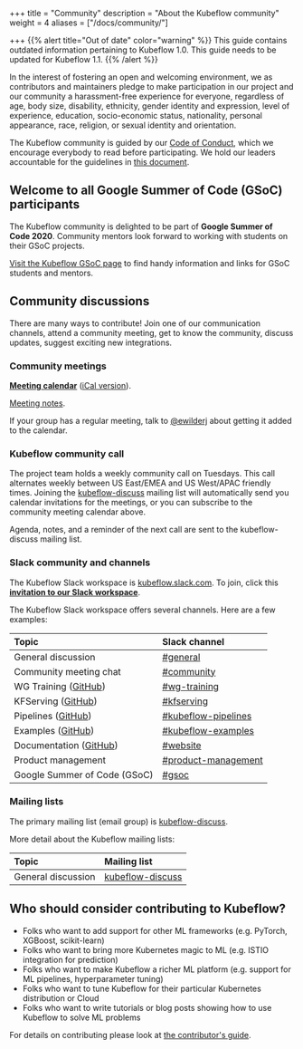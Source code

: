 +++
title = "Community"
description = "About the Kubeflow community"
weight = 4
aliases = ["/docs/community/"]
                    
+++
{{% alert title="Out of date" color="warning" %}}
This guide contains outdated information pertaining to Kubeflow 1.0. This guide
needs to be updated for Kubeflow 1.1.
{{% /alert %}}

In the interest of fostering an open and welcoming environment, we as
contributors and maintainers pledge to make participation in our project and
our community a harassment-free experience for everyone, regardless of age, body
size, disability, ethnicity, gender identity and expression, level of
experience, education, socio-economic status, nationality, personal appearance,
race, religion, or sexual identity and orientation.

The Kubeflow community is guided by our [Code of
Conduct](https://github.com/kubeflow/community/blob/master/CODE_OF_CONDUCT.md),
which we encourage everybody to read before participating. We hold our leaders
accountable for the guidelines in
[this document](https://github.com/kubeflow/community/blob/master/INCLUSIVITY.md).

## Welcome to all Google Summer of Code (GSoC) participants

The Kubeflow community is delighted to be part of 
**Google Summer of Code 2020**. Community
mentors look forward to working with students on their GSoC projects.

[Visit the Kubeflow GSoC page](/docs/about/gsoc/) to find handy information and
links for GSoC students and mentors.

## Community discussions

There are many ways to contribute! Join one of our communication channels, 
attend a community meeting, get to know the community, discuss updates, suggest
exciting new integrations.

### Community meetings

[**Meeting calendar**](https://calendar.google.com/calendar/embed?src=kubeflow.org_7l5vnbn8suj2se10sen81d9428%40group.calendar.google.com&ctz=America%2FLos_Angeles) ([iCal version](https://calendar.google.com/calendar/ical/kubeflow.org_7l5vnbn8suj2se10sen81d9428%40group.calendar.google.com/public/basic.ics)).

[Meeting notes](http://bit.ly/kf-meeting-notes).

If your group has a regular meeting, talk to
[@ewilderj](https://github.com/ewilderj) about getting it added to the calendar.

### Kubeflow community call

The project team holds a weekly community call on Tuesdays. This call alternates
weekly between US East/EMEA and US West/APAC friendly times. Joining the
[kubeflow-discuss](https://groups.google.com/forum/#!forum/kubeflow-discuss)
mailing list will automatically send you calendar invitations for the meetings, 
or you can subscribe to the community meeting calendar above.

Agenda, notes, and a reminder of the next call are sent to the kubeflow-discuss
mailing list.

<a id="slack"></a>
### Slack community and channels

The Kubeflow Slack workspace is 
[kubeflow.slack.com](https://kubeflow.slack.com/). To join, click this
[**invitation to our Slack 
workspace**](https://join.slack.com/t/kubeflow/shared_invite/zt-cpr020z4-PfcAue_2nw67~iIDy7maAQ).

The Kubeflow Slack workspace offers several channels. Here are a few examples:

| Topic                                                              | Slack channel                                                        |
| :----                                                              | :------------                                                        |
| General discussion                                                 | [#general](https://kubeflow.slack.com/messages/C7REE0EHK)            |
| Community meeting chat                                             | [#community](https://kubeflow.slack.com/messages/C8Q0QJYNB)          |
| WG Training ([GitHub](https://github.com/kubeflow/community/tree/master/wgs/wg-training))    | [#wg-training](https://app.slack.com/client/T7QLHSH6U/C018N3M6QKB)        |
| KFServing ([GitHub](https://github.com/kubeflow/kfserving))        | [#kfserving](https://kubeflow.slack.com/messages/CH6E58LNP)          |
| Pipelines ([GitHub](https://github.com/kubeflow/pipelines))        | [#kubeflow-pipelines](https://kubeflow.slack.com/messages/CE10KS9M4)          |
| Examples ([GitHub](https://github.com/kubeflow/examples))          | [#kubeflow-examples](https://kubeflow.slack.com/messages/CA30Q9A4U)  |
| Documentation ([GitHub](https://github.com/kubeflow/website))      | [#website](https://kubeflow.slack.com/messages/CA4M298LD)            |
| Product management                                                 | [#product-management](https://kubeflow.slack.com/messages/CGP3DKT5E) |
| Google Summer of Code (GSoC)                                       | [#gsoc](https://kubeflow.slack.com/messages/CUF1GCJ4Q) |

### Mailing lists

The primary mailing list (email group) is 
[kubeflow-discuss](https://groups.google.com/forum/#!forum/kubeflow-discuss).

More detail about the Kubeflow mailing lists:

| Topic                                                           | Mailing list                                                                      |
| :----                                                           | :------------                                                                     |
| General discussion                                              | [kubeflow-discuss](https://groups.google.com/forum/#!forum/kubeflow-discuss)      |

## Who should consider contributing to Kubeflow?

* Folks who want to add support for other ML frameworks (e.g. PyTorch, XGBoost, scikit-learn)
* Folks who want to bring more Kubernetes magic to ML (e.g. ISTIO integration for prediction)
* Folks who want to make Kubeflow a richer ML platform (e.g. support for ML pipelines, hyperparameter tuning)
* Folks who want to tune Kubeflow for their particular Kubernetes distribution or Cloud
* Folks who want to write tutorials or blog posts showing how to use Kubeflow to solve ML problems

For details on contributing please look at [the contributor's guide](/docs/about/contributing/).
